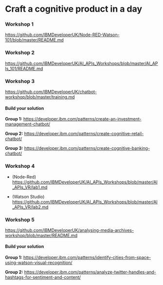# Craft a cognitive product in a day

### Workshop 1

https://github.com/IBMDeveloperUK/Node-RED-Watson-101/blob/master/README.md

### Workshop 2

https://github.com/IBMDeveloperUK/AI_APIs_Workshops/blob/master/AI_APIs_101/README.md

### Workshop 3

https://github.com/IBMDeveloperUK/chatbot-workshop/blob/master/training.md

#### Build your solution 

**Group 1:**
https://developer.ibm.com/patterns/create-an-investment-management-chatbot/

**Group 2:**
https://developer.ibm.com/patterns/create-cognitive-retail-chatbot/

**Group 3:**
https://developer.ibm.com/patterns/create-cognitive-banking-chatbot/

### Workshop 4

- (Node-Red) https://github.com/IBMDeveloperUK/AI_APIs_Workshops/blob/master/AI_APIs_VR/lab1.md

- (Watson Studio) https://github.com/IBMDeveloperUK/AI_APIs_Workshops/blob/master/AI_APIs_VR/lab2.md

### Workshop 5

https://github.com/IBMDeveloperUK/analysing-media-archives-workshop/blob/master/README.md

#### Build your solution 

**Group 1:** 
https://developer.ibm.com/patterns/identify-cities-from-space-using-watson-visual-recognition/

**Group 2:** 
https://developer.ibm.com/patterns/analyze-twitter-handles-and-hashtags-for-sentiment-and-content/
